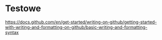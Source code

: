 # Testowe
https://docs.github.com/en/get-started/writing-on-github/getting-started-with-writing-and-formatting-on-github/basic-writing-and-formatting-syntax

